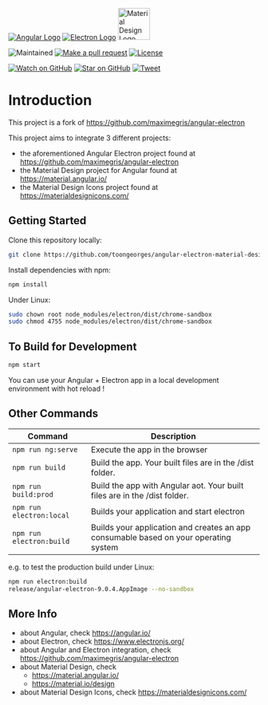 [![Angular Logo](https://www.vectorlogo.zone/logos/angular/angular-icon.svg)](https://angular.io/) [![Electron Logo](https://www.vectorlogo.zone/logos/electronjs/electronjs-icon.svg)](https://electronjs.org/) [<img src="https://upload.wikimedia.org/wikipedia/commons/c/c7/Google_Material_Design_Logo.svg" alt="Material Design Logo" width="64px" height="64px"/>](https://material.io/design)

![Maintained][maintained-badge]
[![Make a pull request][prs-badge]][prs]
[![License](http://img.shields.io/badge/Licence-MIT-brightgreen.svg)](LICENSE.md)

[![Watch on GitHub][github-watch-badge]][github-watch]
[![Star on GitHub][github-star-badge]][github-star]
[![Tweet][twitter-badge]][twitter]

# Introduction

This project is a fork of https://github.com/maximegris/angular-electron

This project aims to integrate 3 different projects:
- the aforementioned Angular Electron project found at https://github.com/maximegris/angular-electron
- the Material Design project for Angular found at https://material.angular.io/
- the Material Design Icons project found at https://materialdesignicons.com/

## Getting Started

Clone this repository locally:

``` bash
git clone https://github.com/toongeorges/angular-electron-material-design.git
```

Install dependencies with npm:

``` bash
npm install
```

Under Linux:

``` bash
sudo chown root node_modules/electron/dist/chrome-sandbox
sudo chmod 4755 node_modules/electron/dist/chrome-sandbox
```

## To Build for Development

``` bash
npm start
```

You can use your Angular + Electron app in a local development environment with hot reload !

## Other Commands

|Command|Description|
|--|--|
|`npm run ng:serve`| Execute the app in the browser |
|`npm run build`| Build the app. Your built files are in the /dist folder. |
|`npm run build:prod`| Build the app with Angular aot. Your built files are in the /dist folder. |
|`npm run electron:local`| Builds your application and start electron
|`npm run electron:build`| Builds your application and creates an app consumable based on your operating system |

e.g. to test the production build under Linux:

``` bash
npm run electron:build
release/angular-electron-9.0.4.AppImage --no-sandbox
```

## More Info

- about Angular, check https://angular.io/
- about Electron, check https://www.electronjs.org/
- about Angular and Electron integration, check https://github.com/maximegris/angular-electron
- about Material Design, check
  - https://material.angular.io/
  - https://material.io/design
- about Material Design Icons, check https://materialdesignicons.com/

[prs-badge]: https://img.shields.io/badge/PRs-welcome-brightgreen.svg?style=flat-square
[prs]: http://makeapullrequest.com
[github-watch-badge]: https://img.shields.io/github/watchers/toongeorges/angular-electron-material-design.svg?style=social
[github-watch]: https://github.com/toongeorges/angular-electron-material-design/watchers
[github-star-badge]: https://img.shields.io/github/stars/toongeorges/angular-electron-material-design.svg?style=social
[github-star]: https://github.com/toongeorges/angular-electron-material-design/stargazers
[twitter-badge]: https://img.shields.io/twitter/url/https/github.com/toongeorges/angular-electron-material-design.svg?style=social
[twitter]: https://twitter.com/intent/tweet?text=Check%20out%20angular-electron-material-design!%20https://github.com/toongeorges/angular-electron-material-design%20%F0%9F%91%8D
[maintained-badge]: https://img.shields.io/badge/maintained-yes-brightgreen
